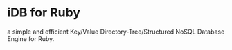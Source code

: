 iDB for Ruby
==============

a simple and efficient Key/Value Directory-Tree/Structured NoSQL Database Engine for Ruby.

